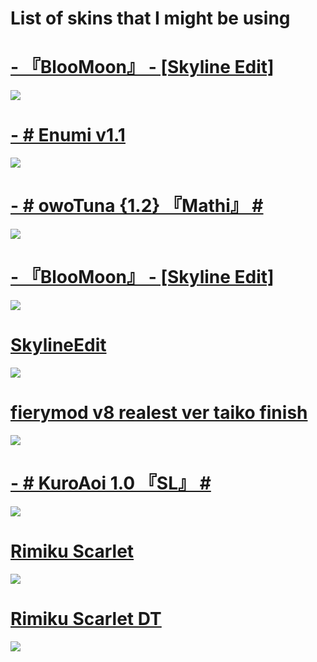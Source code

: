 # List of skins that I might be using

# [- 『BlooMoon』 - [Skyline Edit]](https://skyline.s-ul.eu/5miAmHBM)
![](https://osu.ppy.sh/ss/17776131/30b7)

# [- # Enumi v1.1](https://skyline.s-ul.eu/ZZgaNSMD)
![](https://osu.ppy.sh/ss/17604511/f014)

# [- # owoTuna {1.2} 『Mathi』 #](https://skyline.s-ul.eu/jdR8UcWl)
![](https://osu.ppy.sh/ss/17419031/2c58)

# [- 『BlooMoon』 - [Skyline Edit]](https://skyline.s-ul.eu/U11XWD84)
![](https://osu.ppy.sh/ss/17418956/555c)

# [SkylineEdit](https://skyline.s-ul.eu/A06f4iOF)
![](https://osu.ppy.sh/ss/17419017/6526)

# [fierymod v8 realest ver taiko finish](https://skyline.s-ul.eu/T2oVSooT)
![](https://osu.ppy.sh/ss/17419027/b2f9)

# [- # KuroAoi 1.0 『SL』 #](https://skyline.s-ul.eu/SJQSGUrZ)
![](https://osu.ppy.sh/ss/17419029/295c)

# [Rimiku Scarlet](https://rifted.s-ul.eu/kuZMsER4)
![](https://osu.ppy.sh/ss/17200959/2617)

# [Rimiku Scarlet DT](https://rifted.s-ul.eu/FLNdJgGx)
![](https://osu.ppy.sh/ss/17200967/a31b)

